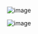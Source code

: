 ![image](https://github.com/ilrexho2011/Project-EULER-Possible-Solutions-Problems-301_to_400/assets/61479363/7d88cfa6-3a08-48a4-a9bf-85f7628296e7)

![image](https://github.com/ilrexho2011/Project-EULER-Possible-Solutions-Problems-301_to_400/assets/61479363/744c6d94-8994-48f4-8a36-bbac099046da)


